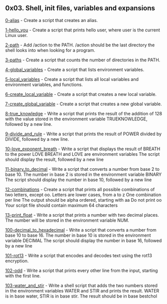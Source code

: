 ## 0x03. Shell, init files, variables and expansions

[0-alias](./0-alias) - Create a script that creates an alias.

[1-hello_you](./1-hello_you) - Create a script that prints hello user, where user is the current Linux user.

[2-path](./2-path) - Add /action to the PATH. /action should be the last directory the shell looks into when looking for a program.

[3-paths](./3-paths) - Create a script that counts the number of directories in the PATH.

[4-global_variables](./4-global_variables) - Create a script that lists environment variables.

[5-local_variables](./5-local_variables) - Create a script that lists all local variables and environment variables, and functions.

[6-create_local_variable](./6-create_local_variable) - Create a script that creates a new local variable.

[7-create_global_variable](./7-create_global_variable) - Create a script that creates a new global variable.

[8-true_knowledge](./8-true_knowledge) - Write a script that prints the result of the addition of 128 with the value stored in the environment variable TRUEKNOWLEDGE, followed by a new line.

[9-divide_and_rule](./9-divide_and_rule) - Write a script that prints the result of POWER divided by DIVIDE, followed by a new line.

[10-love_exponent_breath](./10-love_exponent_breath) - Write a script that displays the result of BREATH to the power LOVE
BREATH and LOVE are environment variables
The script should display the result, followed by a new line

[11-binary_to_decimal](./11-binary_to_decimal) - Write a script that converts a number from base 2 to base 10.
The number in base 2 is stored in the environment variable BINARY
The script should display the number in base 10, followed by a new line

[12-combinations](./12-combinations) - Create a script that prints all possible combinations of two letters, except oo.
Letters are lower cases, from a to z
One combination per line
The output should be alpha ordered, starting with aa
Do not print oo
Your script file should contain maximum 64 characters

[13-print_float](./13-print_float) - Write a script that prints a number with two decimal places.
The number will be stored in the environment variable NUM.

[100-decimal_to_hexadecimal](./100-decimal_to_hexadecimal) - Write a script that converts a number from base 10 to base 16.
The number in base 10 is stored in the environment variable DECIMAL
The script should display the number in base 16, followed by a new line

[101-rot13](./101-rot13) - Write a script that encodes and decodes text using the rot13 encryption.

[102-odd](./102-odd) - Write a script that prints every other line from the input, starting with the first line.

[103-water_and_stir](./103-water_and_stir) - Write a shell script that adds the two numbers stored in the environment variables WATER and STIR and prints the result. WATER is in base water, STIR is in base stir. The result should be in base bestchol
